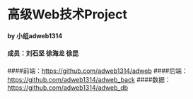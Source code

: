 # 高级Web技术Project

#### by 小组adweb1314
#### 成员：刘石坚 徐海龙 徐昆
####           
####前端：https://github.com/adweb1314/adweb
####后端：https://github.com/adweb1314/adweb_back
####数据：https://github.com/adweb1314/adweb_db
